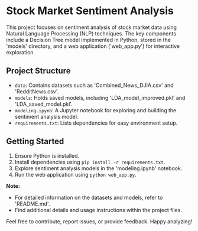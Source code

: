 # Stock Market Sentiment Analysis

This project focuses on sentiment analysis of stock market data using Natural Language Processing (NLP) techniques. The key components include a Decision Tree model implemented in Python, stored in the 'models' directory, and a web application ('web_app.py') for interactive exploration. 

## Project Structure

- `data`: Contains datasets such as 'Combined_News_DJIA.csv' and 'RedditNews.csv'.
- `models`: Holds saved models, including 'LDA_model_improved.pkl' and 'LDA_saved_model.pkl'.
- `modeling.ipynb`: A Jupyter notebook for exploring and building the sentiment analysis model.
- `requirements.txt`: Lists dependencies for easy environment setup.

## Getting Started

1. Ensure Python is installed.
2. Install dependencies using `pip install -r requirements.txt`.
3. Explore sentiment analysis models in the 'modeling.ipynb' notebook.
4. Run the web application using `python web_app.py`.

**Note:**
- For detailed information on the datasets and models, refer to 'README.md'.
- Find additional details and usage instructions within the project files.

Feel free to contribute, report issues, or provide feedback. Happy analyzing!

